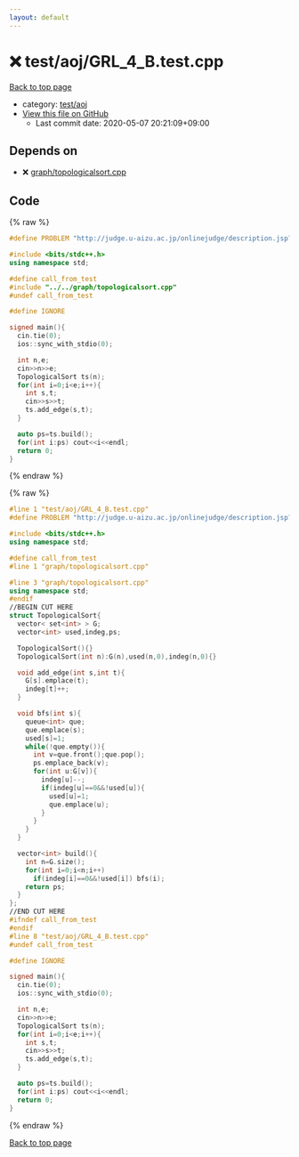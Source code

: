 ```yaml
---
layout: default
---
```


<!-- mathjax config similar to math.stackexchange -->
<script type="text/javascript" async
  src="https://cdnjs.cloudflare.com/ajax/libs/mathjax/2.7.5/MathJax.js?config=TeX-MML-AM_CHTML">
</script>
<script type="text/x-mathjax-config">
  MathJax.Hub.Config({
    TeX: { equationNumbers: { autoNumber: "AMS" }},
    tex2jax: {
      inlineMath: [ ['$','$'] ],
      processEscapes: true
    },
    "HTML-CSS": { matchFontHeight: false },
    displayAlign: "left",
    displayIndent: "2em"
  });
</script>

<script type="text/javascript" src="https://cdnjs.cloudflare.com/ajax/libs/jquery/3.4.1/jquery.min.js"></script>
<script src="https://cdn.jsdelivr.net/npm/jquery-balloon-js@1.1.2/jquery.balloon.min.js" integrity="sha256-ZEYs9VrgAeNuPvs15E39OsyOJaIkXEEt10fzxJ20+2I=" crossorigin="anonymous"></script>
<script type="text/javascript" src="../../../assets/js/copy-button.js"></script>
<link rel="stylesheet" href="../../../assets/css/copy-button.css" />


# :x: test/aoj/GRL_4_B.test.cpp

<a href="../../../index.html">Back to top page</a>

* category: <a href="../../../index.html#0d0c91c0cca30af9c1c9faef0cf04aa9">test/aoj</a>
* <a href="{{ site.github.repository_url }}/blob/master/test/aoj/GRL_4_B.test.cpp">View this file on GitHub</a>
    - Last commit date: 2020-05-07 20:21:09+09:00




## Depends on

* :x: <a href="../../../library/graph/topologicalsort.cpp.html">graph/topologicalsort.cpp</a>


## Code

<a id="unbundled"></a>
{% raw %}
```cpp
#define PROBLEM "http://judge.u-aizu.ac.jp/onlinejudge/description.jsp?id=GRL_4_B"

#include <bits/stdc++.h>
using namespace std;

#define call_from_test
#include "../../graph/topologicalsort.cpp"
#undef call_from_test

#define IGNORE

signed main(){
  cin.tie(0);
  ios::sync_with_stdio(0);

  int n,e;
  cin>>n>>e;
  TopologicalSort ts(n);
  for(int i=0;i<e;i++){
    int s,t;
    cin>>s>>t;
    ts.add_edge(s,t);
  }

  auto ps=ts.build();
  for(int i:ps) cout<<i<<endl;
  return 0;
}

```
{% endraw %}

<a id="bundled"></a>
{% raw %}
```cpp
#line 1 "test/aoj/GRL_4_B.test.cpp"
#define PROBLEM "http://judge.u-aizu.ac.jp/onlinejudge/description.jsp?id=GRL_4_B"

#include <bits/stdc++.h>
using namespace std;

#define call_from_test
#line 1 "graph/topologicalsort.cpp"

#line 3 "graph/topologicalsort.cpp"
using namespace std;
#endif
//BEGIN CUT HERE
struct TopologicalSort{
  vector< set<int> > G;
  vector<int> used,indeg,ps;

  TopologicalSort(){}
  TopologicalSort(int n):G(n),used(n,0),indeg(n,0){}

  void add_edge(int s,int t){
    G[s].emplace(t);
    indeg[t]++;
  }

  void bfs(int s){
    queue<int> que;
    que.emplace(s);
    used[s]=1;
    while(!que.empty()){
      int v=que.front();que.pop();
      ps.emplace_back(v);
      for(int u:G[v]){
        indeg[u]--;
        if(indeg[u]==0&&!used[u]){
          used[u]=1;
          que.emplace(u);
        }
      }
    }
  }

  vector<int> build(){
    int n=G.size();
    for(int i=0;i<n;i++)
      if(indeg[i]==0&&!used[i]) bfs(i);
    return ps;
  }
};
//END CUT HERE
#ifndef call_from_test
#endif
#line 8 "test/aoj/GRL_4_B.test.cpp"
#undef call_from_test

#define IGNORE

signed main(){
  cin.tie(0);
  ios::sync_with_stdio(0);

  int n,e;
  cin>>n>>e;
  TopologicalSort ts(n);
  for(int i=0;i<e;i++){
    int s,t;
    cin>>s>>t;
    ts.add_edge(s,t);
  }

  auto ps=ts.build();
  for(int i:ps) cout<<i<<endl;
  return 0;
}

```
{% endraw %}

<a href="../../../index.html">Back to top page</a>


